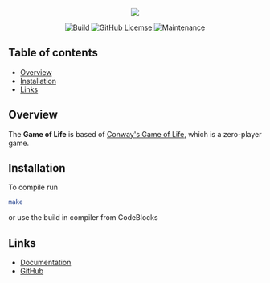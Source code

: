 <div align="center">
  <p>
    <img src="https://i.imgur.com/yXHSdel.png">
  </p>
  <p>
    <a href="https://github.com/jpeterburs/game_of_life/actions">
      <img src="https://github.com/jpeterburs/game_of_life/workflows/compiler/badge.svg" alt="Build">
    </a>
    <a href="./LICENSE">
      <img src="https://img.shields.io/github/license/jpeterburs/game_of_life" alt="GitHub Licemse">
    </a>
    <img alt="Maintenance" src="https://img.shields.io/maintenance/yes/2020">
  </p>
</div>

## Table of contents
- [Overview](#overview)
- [Installation](#installation)
- [Links](#links)

## Overview
The **Game of Life** is based of [Conway's Game of Life](https://en.wikipedia.org/wiki/Conway%27s_Game_of_Life),
which is a zero-player game.

## Installation
To compile run
```sh
make
```
or use the build in compiler from CodeBlocks

## Links
* [Documentation](./DOCUMENTATION.md)
* [GitHub](https://github.com/jpeterburs/game_of_life)
